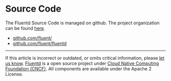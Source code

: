 # Source Code

The Fluentd Source Code is managed on github. The project organization
can be found [here](https://github.com/fluent/).

-   [github.com/fluent/](http://github.com/fluent/)
-   [github.com/fluent/fluentd](http://github.com/fluent/fluentd)


------------------------------------------------------------------------

If this article is incorrect or outdated, or omits critical information,
please [let us know](https://github.com/fluent/fluentd-docs/issues?state=open).
[Fluentd](http://www.fluentd.org/) is a open source project under [Cloud
Native Computing Foundation (CNCF)](https://cncf.io/). All components
are available under the Apache 2 License.
